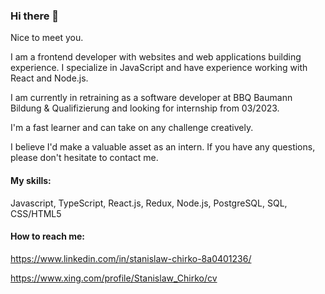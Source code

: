 ### Hi there 👋

Nice to meet you.

I am a frontend developer with websites and web applications building experience. I specialize in JavaScript and have experience working with React and Node.js. 

I am currently in retraining as a software developer at BBQ Baumann Bildung & Qualifizierung and looking for internship from 03/2023.

I'm a fast learner and can take on any challenge creatively.

I believe I'd make a valuable asset as an intern. If you have any questions, please don't hesitate to contact me.

#### My skills:
Javascript, TypeScript, React.js, Redux, Node.js, PostgreSQL, SQL, CSS/HTML5

#### How to reach me: 
https://www.linkedin.com/in/stanislaw-chirko-8a0401236/

https://www.xing.com/profile/Stanislaw_Chirko/cv


<!--
**stanislaw-ch/stanislaw-ch** is a ✨ _special_ ✨ repository because its `README.md` (this file) appears on your GitHub profile.

Here are some ideas to get you started:

- 🔭 I’m currently working on ...
- 🌱 I’m currently learning ...
- 👯 I’m looking to collaborate on ...
- 🤔 I’m looking for help with ...
- 💬 Ask me about ...
- 📫 How to reach me: ...
- 😄 Pronouns: ...
- ⚡ Fun fact: ...
-->
